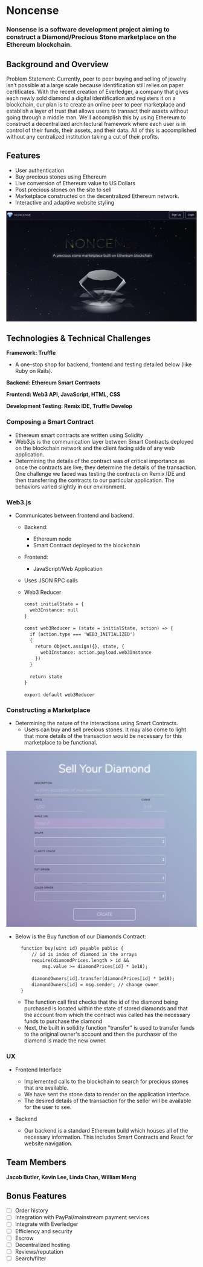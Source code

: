 # Noncense

### Nonsense is a software development project aiming to construct a Diamond/Precious Stone marketplace on the Ethereum blockchain.

## Background and Overview

Problem Statement: Currently, peer to peer buying and selling of jewelry isn’t possible at a large scale because identification still relies on paper certificates. With the recent creation of Everledger, a company that gives each newly sold diamond a digital identification and registers it on a blockchain, our plan is to create an online peer to peer marketplace and establish a layer of trust that allows users to transact their assets without going through a middle man. We’ll accomplish this by using Ethereum to construct a decentralized architectural framework where each user is in control of their funds, their assets, and their data.  All of this is accomplished without any centralized institution taking a cut of their profits.  

## Features
* User authentication
* Buy precious stones using Ethereum
* Live conversion of Ethereum value to US Dollars
* Post precious stones on the site to sell
* Marketplace constructed on the decentralized Ethereum network.
* Interactive and adaptive website styling

![](https://github.com/cylinda47/noncense/blob/master/public/Screen%20Shot%202017-12-17%20at%205.04.48%20PM.png)

## Technologies & Technical Challenges

**Framework: Truffle**
* A one-stop shop for backend, frontend and testing detailed below (like Ruby on Rails).

**Backend: Ethereum Smart Contracts**

**Frontend: Web3 API, JavaScript, HTML, CSS**

**Development Testing: Remix IDE, Truffle Develop**

### Composing a Smart Contract
* Ethereum smart contracts are written using Solidity 
* Web3.js is the communication layer between Smart Contracts deployed on the blockchain network and the client facing side of any web application. 
* Determining the details of the contract was of critical importance as once the contracts are live, they determine the details of the transaction. One challenge we faced was testing the contracts on Remix IDE and then transferring the contracts to our particular application.  The behaviors varied slightly in our environment.

### Web3.js
* Communicates between frontend and backend.
    * Backend:
        * Ethereum node
        * Smart Contract deployed to the blockchain
    * Frontend:
        * JavaScript/Web Application
    * Uses JSON RPC calls
    * Web3 Reducer
    
    
          const initialState = {
            web3Instance: null
          }

          const web3Reducer = (state = initialState, action) => {
            if (action.type === 'WEB3_INITIALIZED')
            {
              return Object.assign({}, state, {
                web3Instance: action.payload.web3Instance
              })
            }

            return state
          }

          export default web3Reducer

### Constructing a Marketplace
* Determining the nature of the interactions using Smart Contracts.
    * Users can buy and sell precious stones. It may also come to light that more details of the transaction would be necessary for this marketplace to be functional.
    
![](https://github.com/cylinda47/noncense/blob/master/public/Screen%20Shot%202017-12-17%20at%205.07.53%20PM.png)

* Below is the Buy function of our Diamonds Contract:

        function buy(uint id) payable public {
            // id is index of diamond in the arrays
            require(diamondPrices.length > id &&
                msg.value >= diamondPrices[id] * 1e18);

            diamondOwners[id].transfer(diamondPrices[id] * 1e18);
            diamondOwners[id] = msg.sender; // change owner
        }
   * The function call first checks that the id of the diamond being purchased is located within the state of stored diamonds
   and that the account from which the contract was called has the necessary funds to purchase the diamond
   * Next, the built in solidity function "transfer" is used to transfer funds to the original owner's account and then the purchaser of the diamond is made the new owner. 

### UX
* Frontend Interface
    * Implemented calls to the blockchain to search for precious stones that are available.
    * We have sent the stone data to render on the application interface.
    * The desired details of the transaction for the seller will be available for the user to see.

* Backend
    * Our backend is a standard Ethereum build which houses all of the necessary information.  This includes Smart Contracts and React for website navigation.

## Team Members

**Jacob Butler, Kevin Lee, Linda Chan, William Meng**

## Bonus Features

- [ ] Order history
- [ ] Integration with PayPal/mainstream payment services
- [ ] Integrate with Everledger
- [ ] Efficiency and security
- [ ] Escrow
- [ ] Decentralized hosting
- [ ] Reviews/reputation
- [ ] Search/filter
